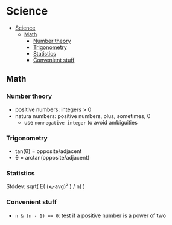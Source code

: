 # Science

- [Science](#science)
  - [Math](#math)
    - [Number theory](#number-theory)
    - [Trigonometry](#trigonometry)
    - [Statistics](#statistics)
    - [Convenient stuff](#convenient-stuff)

## Math

### Number theory

- positive numbers: integers > 0
- natura numbers: positive numbers, plus, sometimes, 0
  - use `nonnegative integer` to avoid ambiguities

### Trigonometry

- tan(θ) = opposite/adjacent
- θ = arctan(opposite/adjacent)

### Statistics

Stddev: sqrt( Ε( (xᵢ-avg)² ) / n) )

### Convenient stuff

- `n & (n - 1) == 0`: test if a positive number is a power of two
